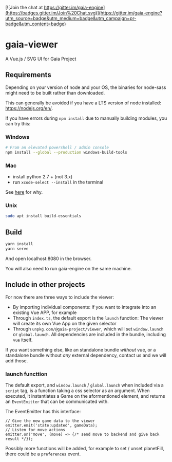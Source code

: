 [![Join the chat at https://gitter.im/gaia-engine](https://badges.gitter.im/Join%20Chat.svg)](https://gitter.im/gaia-engine?utm_source=badge&utm_medium=badge&utm_campaign=pr-badge&utm_content=badge)

# gaia-viewer
A Vue.js / SVG UI for Gaia Project

## Requirements

Depending on your version of node and your OS, the binaries for node-sass might need to be built rather than downloaded.

This can generally be avoided if you have a LTS version of node installed: https://nodejs.org/en/.

If you have errors during `npm install` due to manually building modules, you can try this:

### Windows

```bash
# From an elevated powershell / admin console
npm install --global --production windows-build-tools
```

### Mac

- install python 2.7 + (not 3.x)
- run `xcode-select --install` in the terminal

See [here](https://github.com/nodejs/node-gyp) for why.

### Unix

```bash
sudo apt install build-essentials
```

## Build

```bash
yarn install
yarn serve
```

And open localhost:8080 in the browser.

You will also need to run gaia-engine on the same machine.

## Include in other projects

For now there are three ways to include the viewer:

- By importing individual components: If you want to integrate into an existing Vue APP, for example
- Through `index.ts`, the default export is the `launch` function: The viewer will create its own Vue App on the given selector
- Through `unpkg.com/@gaia-project/viewer`, which will set `window.launch` or `global.launch`. All dependencies are included in the bundle, including `vue` itself.

If you want something else, like an standalone bundle *without* vue, or a standalone bundle without *any* external dependency, contact us and we will add those.

### launch functtion

The default export, and `window.launch` / `global.launch` when included via a `script` tag, is a function taking a css selector as an argument. When executed, it instantiates a Game on the aformentioned element, and returns an `EventEmitter` that can be communicated with.

The EventEmitter has this interface:

```
// Give the new game data to the viewer
emitter.emit('state:updated', gameData);
// Listen for move actions
emitter.on('move', (move) => {/* send move to backend and give back result */});
```

Possibly more functions will be added, for example to set / unset planetFill, there could be a `preferences` event.